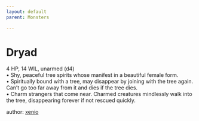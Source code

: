 ```yaml
---
layout: default
parent: Monsters 
   
--- 
```

# Dryad
4 HP, 14 WIL, unarmed (d4)  
• Shy, peaceful tree spirits whose manifest in a beautiful female form.  
• Spiritually bound with a tree, may disappear by joining with the tree again.   Can’t go too far away from it and dies if the tree dies.  
• Charm strangers that come near.   Charmed creatures mindlessly walk into the tree, disappearing forever if not rescued quickly.  




author: [xenio](https://xenioinabottle.blogspot.com/2021/02/classic-monsters-for-cairnito-part-1.html) 


